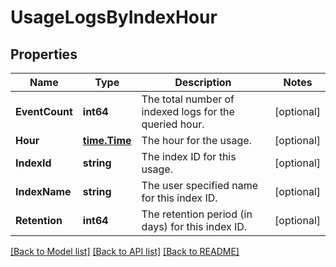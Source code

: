 # UsageLogsByIndexHour

## Properties

Name | Type | Description | Notes
------------ | ------------- | ------------- | -------------
**EventCount** | **int64** | The total number of indexed logs for the queried hour. | [optional] 
**Hour** | [**time.Time**](time.Time.md) | The hour for the usage. | [optional] 
**IndexId** | **string** | The index ID for this usage. | [optional] 
**IndexName** | **string** | The user specified name for this index ID. | [optional] 
**Retention** | **int64** | The retention period (in days) for this index ID. | [optional] 

[[Back to Model list]](../README.md#documentation-for-models) [[Back to API list]](../README.md#documentation-for-api-endpoints) [[Back to README]](../README.md)


